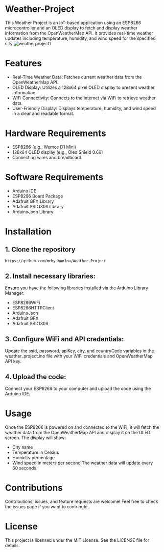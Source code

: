 # Weather-Project
This Weather Project is an IoT-based application using an ESP8266 microcontroller and an OLED display to fetch and display weather information from the OpenWeatherMap API. It provides real-time weather updates including temperature, humidity, and wind speed for the specified city
![weatherproject1](https://github.com/user-attachments/assets/46bbdbc8-4d1f-4d46-85d6-fa6bec779d89)
# Features
- Real-Time Weather Data: Fetches current weather data from the OpenWeatherMap API.
- OLED Display: Utilizes a 128x64 pixel OLED display to present weather information.
- WiFi Connectivity: Connects to the internet via WiFi to retrieve weather data.
- User-Friendly Display: Displays temperature, humidity, and wind speed in a clear and readable format.
# Hardware Requirements
- ESP8266 (e.g., Wemos D1 Mini)
- 128x64 OLED display (e.g., Oled Shield 0.66)
- Connecting wires and breadboard
# Software Requirements
- Arduino IDE
- ESP8266 Board Package
- Adafruit GFX Library
- Adafruit SSD1306 Library
- ArduinoJson Library
# Installation
## 1. Clone the repository
```sh
https://github.com/mchydhamlna/Weather-Project
```
## 2. Install necessary libraries:
Ensure you have the following libraries installed via the Arduino Library Manager:
- ESP8266WiFi
- ESP8266HTTPClient
- ArduinoJson
- Adafruit GFX
- Adafruit SSD1306
## 3. Configure WiFi and API credentials:
Update the ssid, password, apiKey, city, and countryCode variables in the weather_project.ino file with your WiFi credentials and OpenWeatherMap API key.
## 4. Upload the code:
Connect your ESP8266 to your computer and upload the code using the Arduino IDE.
# Usage
Once the ESP8266 is powered on and connected to the WiFi, it will fetch the weather data from the OpenWeatherMap API and display it on the OLED screen. The display will show:
- City name
- Temperature in Celsius
- Humidity percentage
- Wind speed in meters per second
The weather data will update every 60 seconds.
# Contributions
Contributions, issues, and feature requests are welcome! Feel free to check the issues page if you want to contribute.
# License
This project is licensed under the MIT License. See the LICENSE file for details.
